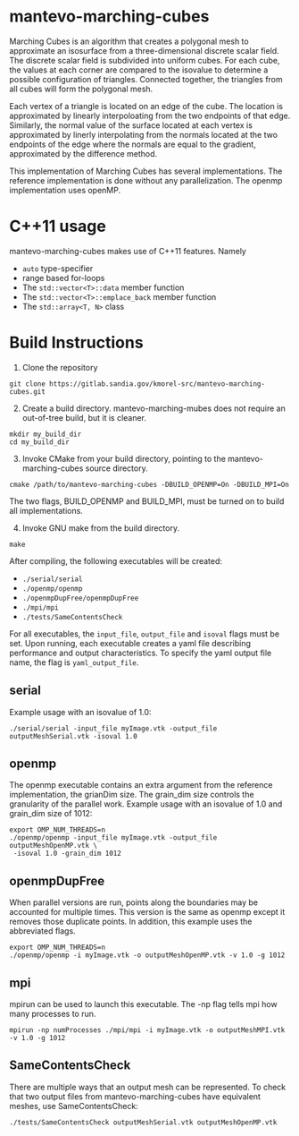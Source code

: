 # mantevo-marching-cubes #

Marching Cubes is an algorithm that creates a polygonal mesh to approximate an isosurface
from a three-dimensional discrete scalar field. The discrete scalar field is subdivided into
uniform cubes. For each cube, the values at each corner are compared to the isovalue
to determine a possible configuration of triangles. Connected together, the triangles from all
cubes will form the polygonal mesh.

Each vertex of a triangle is located on an edge of the cube. The location is approximated
by linearly interpoloating from the two endpoints of that edge. Similarly, the normal value of the
surface located at each vertex is approximated by linerly interpolating from the normals located at the
two endpoints of the edge where the normals are equal to the gradient, approximated by the difference
method.

This implementation of Marching Cubes has several implementations. The reference implementation
is done without any parallelization. The openmp implementation uses openMP.

# C++11 usage #

mantevo-marching-cubes makes use of C++11 features. Namely
* `auto` type-specifier
* range based for-loops
* The `std::vector<T>::data` member function
* The `std::vector<T>::emplace_back` member function
* The `std::array<T, N>` class

# Build Instructions #
1. Clone the repository

```
git clone https://gitlab.sandia.gov/kmorel-src/mantevo-marching-cubes.git
```
2. Create a build directory. mantevo-marching-mubes does not require an out-of-tree build, but it is
cleaner.

```
mkdir my_build_dir
cd my_build_dir
```
3. Invoke CMake from your build directory, pointing to the mantevo-marching-cubes source directory.

```
cmake /path/to/mantevo-marching-cubes -DBUILD_OPENMP=On -DBUILD_MPI=On
```
The two flags, BUILD\_OPENMP and BUILD\_MPI, must be turned on to build all implementations.

4. Invoke GNU make from the build directory.

```
make
```

After compiling, the following executables will be created:
* `./serial/serial`
* `./openmp/openmp`
* `./openmpDupFree/openmpDupFree`
* `./mpi/mpi`
* `./tests/SameContentsCheck`

For all executables, the `input_file`, `output_file` and `isoval` flags must be set.
Upon running, each executable creates a yaml file describing performance and output
characteristics. To specify the yaml output file name, the flag is `yaml_output_file`.

## serial ##
Example usage with an isovalue of 1.0:
```
./serial/serial -input_file myImage.vtk -output_file outputMeshSerial.vtk -isoval 1.0
```

## openmp ##
The openmp executable contains an extra argument from the reference implementation, the
grianDim size. The grain\_dim size controls the granularity of the parallel work.
Example usage with an isovalue of 1.0 and grain\_dim size of 1012:
```
export OMP_NUM_THREADS=n
./openmp/openmp -input_file myImage.vtk -output_file outputMeshOpenMP.vtk \
 -isoval 1.0 -grain_dim 1012
```

## openmpDupFree ##
When parallel versions are run, points along the boundaries may be accounted for multiple
times. This version is the same as openmp except it removes those duplicate points.
In addition, this example uses the abbreviated flags.
```
export OMP_NUM_THREADS=n
./openmp/openmp -i myImage.vtk -o outputMeshOpenMP.vtk -v 1.0 -g 1012
```

## mpi ##
mpirun can be used to launch this executable. The -np flag tells mpi how many
processes to run.
```
mpirun -np numProcesses ./mpi/mpi -i myImage.vtk -o outputMeshMPI.vtk -v 1.0 -g 1012
```

## SameContentsCheck ##
There are multiple ways that an output mesh can be represented. To check that two output files
from mantevo-marching-cubes have equivalent meshes, use SameContentsCheck:
```
./tests/SameContentsCheck outputMeshSerial.vtk outputMeshOpenMP.vtk
```

